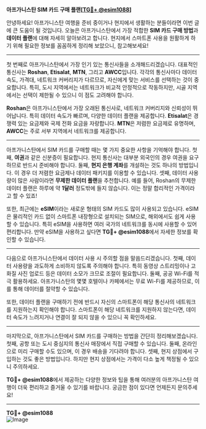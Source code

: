 **아프가니스탄 SIM 카드 구매 플랜[[TG💪+ @esim1088](https://t.me/s/esim1088)]**

안녕하세요! 아프가니스탄 여행을 준비 중이거나 현지에서 생활하는 분들이라면 이번 글에 큰 도움이 될 것입니다. 오늘은 아프가니스탄에서 가장 적합한 **SIM 카드 구매 방법**과 **데이터 플랜**에 대해 자세히 알아보려고 합니다. 현지에서 스마트폰 사용을 원활하게 하기 위해 필요한 정보를 꼼꼼하게 정리해 보았으니, 참고해보세요!

---

첫 번째로 아프가니스탄에서 가장 인기 있는 통신사들을 소개해드리겠습니다. 대표적인 통신사는 **Roshan**, **Etisalat**, **MTN**, 그리고 **AWCC**입니다. 각각의 통신사마다 데이터 속도, 가격대, 네트워크 커버리지가 다르므로, 자신에게 맞는 서비스를 선택하는 것이 중요합니다. 특히, 도시 지역에서는 네트워크가 비교적 안정적으로 작동하지만, 시골 지역에서는 선택이 제한될 수 있으니 이 점도 고려해야 합니다.

**Roshan**은 아프가니스탄에서 가장 오래된 통신사로, 네트워크 커버리지와 신뢰성이 뛰어납니다. 특히 데이터 속도가 빠르며, 다양한 데이터 플랜을 제공합니다. **Etisalat**은 경쟁력 있는 요금제와 국제 전화 요금을 자랑합니다. **MTN**은 저렴한 요금제로 유명하며, **AWCC**는 주로 서부 지역에서 네트워크를 제공합니다.

---

아프가니스탄에서 SIM 카드를 구매할 때는 몇 가지 중요한 사항을 기억해야 합니다. 첫째, **여권**과 같은 신분증이 필요합니다. 현지 통신사는 대부분 외국인의 경우 여권을 요구하므로 반드시 준비해야 합니다. 둘째, **현지 은행 계좌**를 개설하는 것도 하나의 방법입니다. 이 경우 더 저렴한 요금제나 데이터 패키지를 이용할 수 있습니다. 셋째, 데이터 사용량이 많은 사람이라면 **무제한 데이터 플랜**을 추천합니다. 예를 들어, Roshan의 무제한 데이터 플랜은 하루에 약 **1달러** 정도밖에 들지 않습니다. 이는 정말 합리적인 가격이라고 할 수 있죠!

또한, 최근에는 **eSIM**이라는 새로운 형태의 SIM 카드도 많이 사용되고 있습니다. eSIM은 물리적인 카드 없이 스마트폰 내장형으로 설치되는 SIM으로, 해외에서도 쉽게 사용할 수 있습니다. 특히 eSIM을 사용하면 여러 국가의 네트워크를 동시에 사용할 수 있어 편리합니다. 만약 eSIM을 사용하고 싶다면 **TG💪+ @esim1088**에서 자세한 정보를 확인할 수 있습니다.

---

다음으로 아프가니스탄에서 데이터 사용 시 주의할 점을 말씀드리겠습니다. 첫째, 데이터 사용량을 과도하게 소비하지 않도록 주의해야 합니다. 특히 동영상 스트리밍이나 고화질 사진 업로드 등은 데이터 소모가 크므로 조절이 필요합니다. 둘째, 공공 Wi-Fi를 적극 활용하세요. 아프가니스탄의 몇몇 호텔이나 카페에서는 무료 Wi-Fi를 제공하므로, 이를 통해 데이터를 절약할 수 있습니다.

또한, 데이터 플랜을 구매하기 전에 반드시 자신의 스마트폰이 해당 통신사의 네트워크를 지원하는지 확인해야 합니다. 스마트폰이 해당 네트워크를 지원하지 않는다면, 데이터 속도가 느려지거나 연결이 잘 되지 않을 수 있으니 꼭 확인하세요.

---

마지막으로, 아프가니스탄에서 SIM 카드를 구매하는 방법을 간단히 정리해보겠습니다. 첫째, 공항 또는 도시 중심지의 통신사 매장에서 직접 구매할 수 있습니다. 둘째, 온라인으로 미리 구매할 수도 있으며, 이 경우 배송을 기다려야 합니다. 셋째, 현지 상점에서 구입하는 것도 좋은 방법입니다. 하지만 현지 상점에서는 가격이 다소 높게 책정될 수 있으니 주의하세요.

**TG💪+ @esim1088**에서 제공하는 다양한 정보와 팁을 통해 여러분의 아프가니스탄 여행이 더욱 편리하고 즐거울 수 있기를 바랍니다. 궁금한 점이 있다면 언제든지 문의주세요!

---

**TG💪+ @esim1088**  
![Image](https://i.postimg.cc/Y0z9fWf4/image.png)